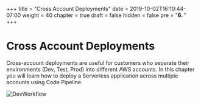 +++
title = "Cross Account Deployments"
date = 2019-10-02T16:10:44-07:00
weight = 40
chapter = true
draft = false
hidden = false
pre = "<b>6. </b>"
+++
# Cross Account Deployments

Cross-account deployments are useful for customers who separate their environments (Dev, Test, Prod) into different AWS accounts. In this chapter you will learn how to deploy a Serverless application across multiple accounts using Code Pipeline.

![DevWorkflow](/images/chapter6/cross-account-chapter.png)